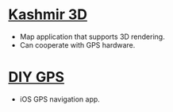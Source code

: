 # [Kashmir 3D](http://www.kashmir3d.com/)
* Map application that supports 3D rendering.
* Can cooperate with GPS hardware.

# [DIY GPS](http://diygps.net/)
* iOS GPS navigation app.
